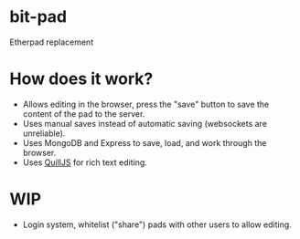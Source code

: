 # bit-pad
 Etherpad replacement

# How does it work?
* Allows editing in the browser, press the "save" button to save the content of the pad to the server.
* Uses manual saves instead of automatic saving (websockets are unreliable).
* Uses MongoDB and Express to save, load, and work through the browser.
* Uses [QuillJS](https://quilljs.com/) for rich text editing.

# WIP
* Login system, whitelist ("share") pads with other users to allow editing.